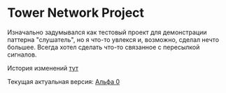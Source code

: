 # Tower Network Project

Изначально задумывался как тестовый проект для демонстрации паттерна
"слушатель", но я что-то увлекся и, возможно, сделал нечто большее.
Всегда хотел сделать что-то связанное с пересылкой сигналов.

История изменений [тут](doc/Changelog.md#alfa-0)

Текущая актуальная версия: [Альфа 0](doc/Changelog.md#alfa-0)


